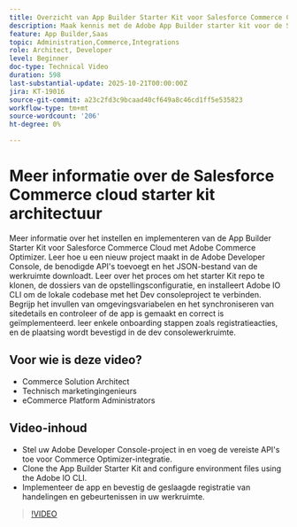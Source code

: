 ```yaml
---
title: Overzicht van App Builder Starter Kit voor Salesforce Commerce Cloud
description: Maak kennis met de Adobe App Builder starter kit voor de Salesforce Commerce Cloud met Adobe Commerce Optimizer.
feature: App Builder,Saas
topic: Administration,Commerce,Integrations
role: Architect, Developer
level: Beginner
doc-type: Technical Video
duration: 598
last-substantial-update: 2025-10-21T00:00:00Z
jira: KT-19016
source-git-commit: a23c2fd3c9bcaad40cf649a8c46cd1ff5e535823
workflow-type: tm+mt
source-wordcount: '206'
ht-degree: 0%

---
```



# Meer informatie over de Salesforce Commerce cloud starter kit architectuur

Meer informatie over het instellen en implementeren van de App Builder Starter Kit voor Salesforce Commerce Cloud met Adobe Commerce Optimizer. Leer hoe u een nieuw project maakt in de Adobe Developer Console, de benodigde API&#39;s toevoegt en het JSON-bestand van de werkruimte downloadt. Leer over het proces om het starter Kit repo te klonen, de dossiers van de opstellingsconfiguratie, en installeert Adobe IO CLI om de lokale codebase met het Dev consoleproject te verbinden. Begrijp het invullen van omgevingsvariabelen en het synchroniseren van sitedetails en controleer of de app is gemaakt en correct is geïmplementeerd. leer enkele onboarding stappen zoals registratieacties, en de plaatsing wordt bevestigd in de dev consolewerkruimte.

## Voor wie is deze video?

* Commerce Solution Architect
* Technisch marketingingenieurs
* eCommerce Platform Administrators

## Video-inhoud

* Stel uw Adobe Developer Console-project in en voeg de vereiste API&#39;s toe voor Commerce Optimizer-integratie.
* Clone the App Builder Starter Kit and configure environment files using the Adobe IO CLI.
* Implementeer de app en bevestig de geslaagde registratie van handelingen en gebeurtenissen in uw werkruimte.

>[!VIDEO](https://video.tv.adobe.com/v/3476088?captions=dut&learn=on)
